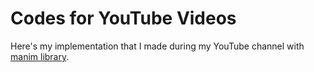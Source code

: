 # Codes for YouTube Videos

Here's my implementation that I made during my YouTube channel with [manim library](https://github.com/3b1b/manim).   
